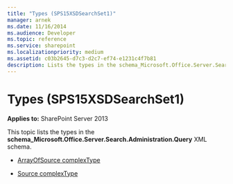 ```yaml
---
title: "Types (SPS15XSDSearchSet1)"
manager: arnek
ms.date: 11/16/2014
ms.audience: Developer
ms.topic: reference
ms.service: sharepoint
ms.localizationpriority: medium
ms.assetid: c03b2645-d7c3-d2c7-ef74-e1231c4f7b81
description: Lists the types in the schema_Microsoft.Office.Server.Search.Administration.Query XML schema.
---
```


# Types (SPS15XSDSearchSet1)
  
**Applies to:** SharePoint Server 2013

This topic lists the types in the **schema_Microsoft.Office.Server.Search.Administration.Query** XML schema. 
  
- [ArrayOfSource complexType](arrayofsource-complextype-sps15xsdsearchset1.md)
    
- [Source complexType](source-complextype-sps15xsdsearchset1.md)
    

